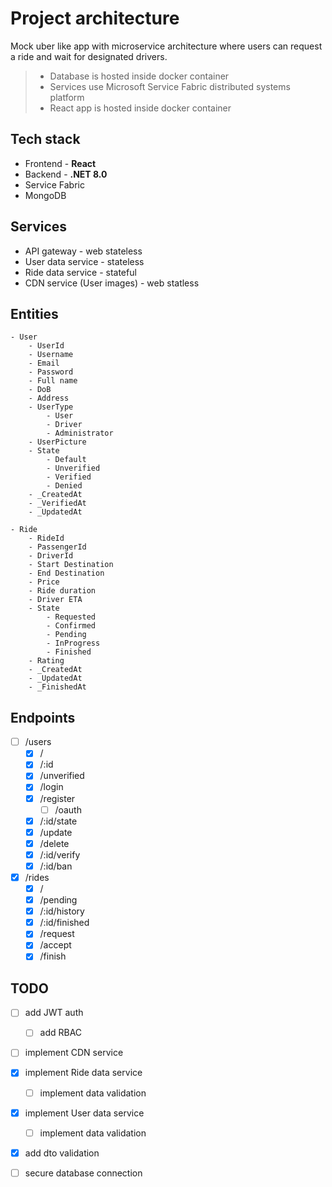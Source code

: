 # Project architecture

Mock uber like app with microservice architecture where users can request a ride and wait for designated drivers.


> - Database is hosted inside docker container
> - Services use Microsoft Service Fabric distributed systems platform
> - React app is hosted inside docker container

## Tech stack
- Frontend - **React**
- Backend - **.NET 8.0**
- Service Fabric
- MongoDB

## Services
- API gateway - web stateless
- User data service - stateless
- Ride data service - stateful
- CDN service (User images) - web statless

## Entities
```
- User
    - UserId
    - Username
    - Email
    - Password
    - Full name
    - DoB
    - Address
    - UserType
        - User
        - Driver
        - Administrator
    - UserPicture
    - State
        - Default
        - Unverified
        - Verified
        - Denied
    - _CreatedAt
    - _VerifiedAt
    - _UpdatedAt
```
```
- Ride
    - RideId
    - PassengerId
    - DriverId
    - Start Destination
    - End Destination
    - Price
    - Ride duration
    - Driver ETA
    - State
        - Requested
        - Confirmed
        - Pending
        - InProgress
        - Finished
    - Rating
    - _CreatedAt
    - _UpdatedAt
    - _FinishedAt
```


## Endpoints

- [ ] /users
    - [X] /
    - [X] /:id
    - [X] /unverified
    - [X] /login
    - [X] /register
        - [ ] /oauth
    - [X] /:id/state
    - [X] /update
    - [X] /delete
    - [X] /:id/verify
    - [X] /:id/ban
- [X] /rides
    - [X] /
    - [X] /pending
    - [X] /:id/history
    - [X] /:id/finished
    - [X] /request
    - [X] /accept
    - [X] /finish

## TODO
- [ ] add JWT auth
    - [ ] add RBAC
- [ ] implement CDN service
- [X] implement Ride data service
    - [ ] implement data validation
- [X] implement User data service
    - [ ] implement data validation
- [X] add dto validation
- [ ] secure database connection


